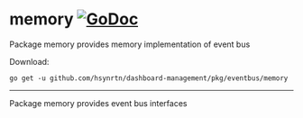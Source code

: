 # memory [![GoDoc](https://godoc.org/github.com/hsynrtn/dashboard-management/pkg/eventbus/memory?status.svg)](https://godoc.org/github.com/hsynrtn/dashboard-management/pkg/eventbus/memory)
Package memory provides memory implementation of event bus

Download:
```shell
go get -u github.com/hsynrtn/dashboard-management/pkg/eventbus/memory
```

* * *
Package memory provides event bus interfaces
